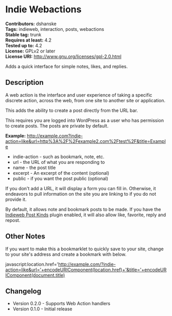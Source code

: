 # Indie Webactions #
**Contributors:** dshanske  
**Tags:** indieweb, interaction, posts, webactions  
**Stable tag:** trunk  
**Requires at least:** 4.2  
**Tested up to:** 4.2  
**License:** GPLv2 or later  
**License URI:** http://www.gnu.org/licenses/gpl-2.0.html  

Adds a quick interface for simple notes, likes, and replies.

## Description ##

A web action is the interface and user experience of taking a specific discrete action, across the web, from one site to another site or application. 

This adds the ability to create a post directly from the URL bar.

This requires you are logged into WordPress as a user who has permission to
create posts. The posts are private by default.

**Example:** http://example.com?indie-action=like&url=http%3A%2F%2Fexample2.com%2Ftest%2F&title=Example  

* indie-action - such as bookmark, note, etc.
* url - the URL of what you are responding to
* name - the post title
* excerpt - An excerpt of the content (optional)
* public - if you want the post public (optional)

If you don't add a URL, it will display a form you can fill in. Otherwise, it endeavors to pull information on the site you are linking to if you do 
not provide it.

By default, it allows note and bookmark posts to be made. If you have the [Indieweb Post Kinds](https://wordpress.org/plugins/indieweb-post-kinds/) plugin enabled, it will also allow like, favorite, reply and repost.

## Other Notes ##

If you want to make this a bookmarklet to quickly save to your site, change to
your site's address and create a bookmark with below.

javascript:location.href='http://example.com/?indie-action=like&url='+encodeURIComponent(location.href)+'&title='+encodeURIComponent(document.title)

## Changelog ##

* Version 0.2.0 - Supports Web Action handlers
* Version 0.1.0 - Initial release
